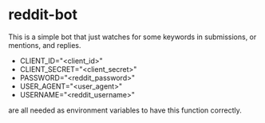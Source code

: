 # reddit-bot

This is a simple bot that just watches for some keywords in submissions, or mentions, and replies.

* CLIENT_ID="<client_id>"  
* CLIENT_SECRET="<client_secret>"
* PASSWORD="<reddit_password>"
* USER_AGENT="<user_agent>"  
* USERNAME="<reddit_username>"

are all needed as environment variables to have this function correctly.  
